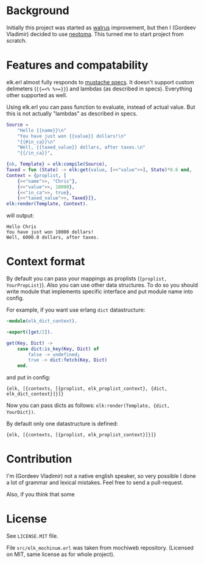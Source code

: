 # Background

Initially this project was started as [walrus](https://github.com/devinus/walrus)
improvement, but then I (Gordeev Vladimir) decided to use [neotoma](https://github.com/seancribbs/neotoma).
This turned me to start project from scratch.

# Features and compatability

elk.erl almost fully responds to [mustache specs](https://github.com/mustache/spec).
It doesn't support custom delimeters (`{{=<% %>=}}`) and lambdas (as described in specs).
Everything other supported as well.

Using elk.erl you can pass function to evaluate, instead of actual value.
But this is not actually "lambdas" as described in specs.

```erlang
Source =
    "Hello {{name}}\n"
    "You have just won {{value}} dollars!\n"
    "{{#in_ca}}\n"
    "Well, {{taxed_value}} dollars, after taxes.\n"
    "{{/in_ca}}",

{ok, Template} = elk:compile(Source),
Taxed = fun (State) -> elk:get(value, [<<"value">>], State)*0.6 end,
Context = {proplist, [
    {<<"name">>, "Chris"},
    {<<"value">>, 10000},
    {<<"in_ca">>, true},
    {<<"taxed_value">>, Taxed}]},
elk:render(Template, Context).
```

will output:

```
Hello Chris
You have just won 10000 dollars!
Well, 6000.0 dollars, after taxes.
```

# Context format

By default you can pass your mappings as proplists (`{proplist, YourPropList}`).
Also you can use other data structures. To do so you should write module that
implements specific interface and put module name into config.

For example, if you want use erlang `dict` datastructure:

```erlang
-module(elk_dict_context).

-export([get/2]).

get(Key, Dict) ->
    case dict:is_key(Key, Dict) of
        false -> undefined;
        true -> dict:fetch(Key, Dict)
    end.
```

and put in config:
```
{elk, [{contexts, [{proplist, elk_proplist_context}, {dict, elk_dict_context}]}]}
```

Now you can pass dicts as follows: `elk:render(Template, {dict, YourDict})`.

By default only one datastructure is defined:
```
{elk, [{contexts, [{proplist, elk_proplist_context}]}]}
```

# Contribution

I'm (Gordeev Vladimir) not a native english speaker, so very possible I done
a lot of grammar and lexical mistakes. Feel free to send a pull-request.

Also, if you think that some

# License

See `LICENSE.MIT` file.

File `src/elk_mochinum.erl` was taken from mochiweb repository.
(Licensed on MIT, same license as for whole project).